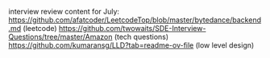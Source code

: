 interview review content for July:
https://github.com/afatcoder/LeetcodeTop/blob/master/bytedance/backend.md (leetcode)
https://github.com/twowaits/SDE-Interview-Questions/tree/master/Amazon (tech questions)
https://github.com/kumaransg/LLD?tab=readme-ov-file (low level design)